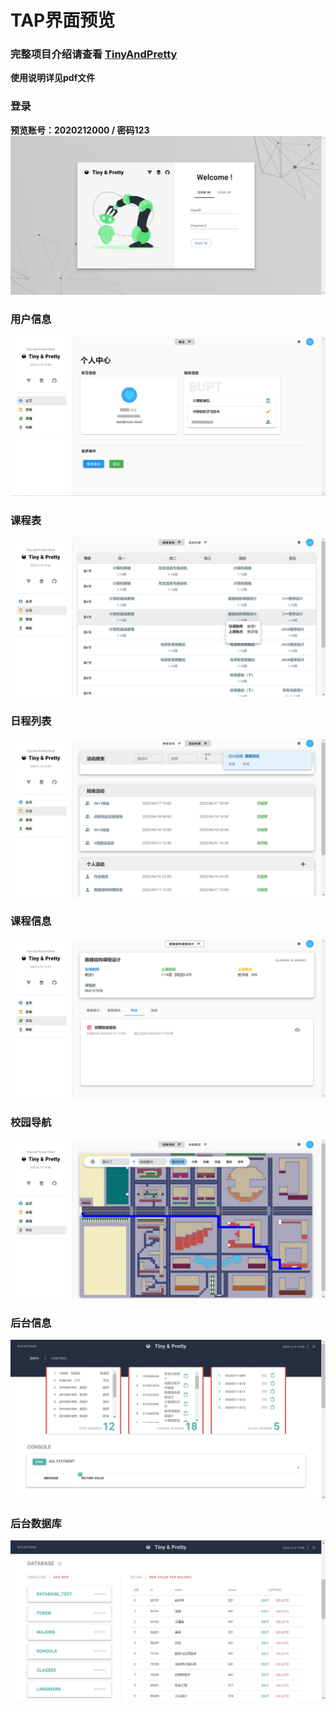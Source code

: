 # TAP界面预览 #
### 完整项目介绍请查看 [TinyAndPretty](https://github.com/BUPT-CS-Assignment/TinyAndPretty) ###

**使用说明详见pdf文件**

### 登录 ###
**预览账号：2020212000 / 密码123**
![intro](./public/intro/intro_signin.jpg)
### 用户信息 ###
![intro](./public/intro/intro_info.jpg)
### 课程表 ###
![intro](./public/intro/intro_timetable.jpg)
### 日程列表 ###
![intro](./public/intro/intro_events.jpg)
### 课程信息 ###
![intro](./public/intro/intro_course.jpg)
### 校园导航 ###
![intro](./public/intro/intro_map.jpg)
### 后台信息 ###
![intro](./public/intro/intro_backstage_data.jpg)
### 后台数据库 ###
![intro](./public/intro/intro_backstage_db.jpg)
